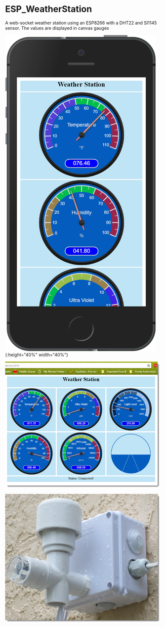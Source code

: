 # ESP_WeatherStation #

A web-socket weather station using an ESP8266 with a DHT22 and SI1145 sensor. The values are displayed in canvas gauges

![mobile](/images/iPhone.png) {:height="40%" width="40%"}

![desktop](/images/WeatherDesk.png)

![project](/images/Project.png)